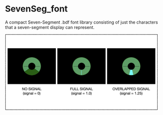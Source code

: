 # SevenSeg_font
 A compact Seven-Segment .bdf font library consisting of just the characters that a seven-segment display can represent.

 ![SevenSeg-11 Calculator](https://github.com/CedarGroveStudios/Widgets/blob/main/photos_and_graphics/magic_eye_signal_response.png)
